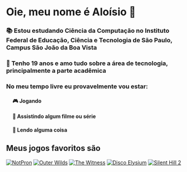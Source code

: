 # Oie, meu nome é Aloísio 🫨

### 📚 Estou estudando Ciência da Computação no Instituto Federal de Educação, Ciência e Tecnologia de São Paulo, Campus São João da Boa Vista
### 🤔 Tenho 19 anos e amo tudo sobre a área de tecnologia, principalmente a parte acadêmica
### No meu tempo livre eu provavelmente vou estar:
  #### &emsp; 🎮 Jogando
  #### &emsp; 🍿 Assistindo algum filme ou série
  #### &emsp; 📖 Lendo alguma coisa

## Meus jogos favoritos são
[![NotPron](https://images.igdb.com/igdb/image/upload/t_cover_big/co4s5o.jpg "NotPron")](https://www.backloggd.com/games/notpron/)
[![Outer Wilds](https://images.igdb.com/igdb/image/upload/t_cover_big/co65ac.jpg "Outer Wilds")](https://www.backloggd.com/games/outer-wilds/)
[![The Witness](https://images.igdb.com/igdb/image/upload/t_cover_big/co3hih.jpg "The Witness")](https://www.backloggd.com/games/the-witness/)
[![Disco Elysium](https://images.igdb.com/igdb/image/upload/t_cover_big/co1sfj.jpg "Disco Elysium")](https://www.backloggd.com/games/disco-elysium/)
[![Silent Hill 2](https://images.igdb.com/igdb/image/upload/t_cover_big/co2vyg.jpg "Silent Hill 2")](https://www.backloggd.com/games/silent-hill-2/)

<!--
**laosioor/laosioor** is a ✨ _special_ ✨ repository because its `README.md` (this file) appears on your GitHub profile.

Here are some ideas to get you started:

- 🔭 I’m currently working on ...
- 🌱 I’m currently learning ...
- 👯 I’m looking to collaborate on ...
- 🤔 I’m looking for help with ...
- 💬 Ask me about ...
- 📫 How to reach me: ...
- 😄 Pronouns: ...
- ⚡ Fun fact: ...
-->

